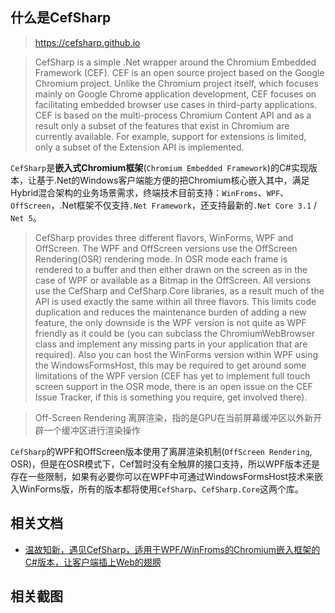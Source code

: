 ## 什么是CefSharp

> https://cefsharp.github.io

> CefSharp is a simple .Net wrapper around the Chromium Embedded Framework (CEF). CEF is an open source project based on the Google Chromium project. Unlike the Chromium project itself, which focuses mainly on Google Chrome application development, CEF focuses on facilitating embedded browser use cases in third-party applications. CEF is based on the multi-process Chromium Content API and as a result only a subset of the features that exist in Chromium are currently available. For example, support for extensions is limited, only a subset of the Extension API is implemented.

`CefSharp`是**嵌入式Chromium框架**(`Chromium Embedded Framework`)的C#实现版本，让基于.Net的Windows客户端能方便的把Chromium核心嵌入其中，满足Hybrid混合架构的业务场景需求，终端技术目前支持：`WinFroms`、`WPF`、`OffScreen`，.Net框架不仅支持`.Net Framework`，还支持最新的`.Net Core 3.1` / `Net 5`。

> CefSharp provides three different flavors, WinForms, WPF and OffScreen. The WPF and OffScreen versions use the OffScreen Rendering(OSR) rendering mode. In OSR mode each frame is rendered to a buffer and then either drawn on the screen as in the case of WPF or available as a Bitmap in the OffScreen. All versions use the CefSharp and CefSharp.Core libraries, as a result much of the API is used exactly the same within all three flavors. This limits code duplication and reduces the maintenance burden of adding a new feature, the only downside is the WPF version is not quite as WPF friendly as it could be (you can subclass the ChromiumWebBrowser class and implement any missing parts in your application that are required). Also you can host the WinForms version within WPF using the WindowsFormsHost, this may be required to get around some limitations of the WPF version (CEF has yet to implement full touch screen support in the OSR mode, there is an open issue on the CEF Issue Tracker, if this is something you require, get involved there).

> Off-Screen Rendering 离屏渲染，指的是GPU在当前屏幕缓冲区以外新开辟一个缓冲区进行渲染操作

`CefSharp`的WPF和OffScreen版本使用了离屏渲染机制(`OffScreen Rendering`, OSR)，但是在OSR模式下，Cef暂时没有全触屏的接口支持，所以WPF版本还是存在一些限制，如果有必要你可以在WPF中可通过WindowsFormsHost技术来嵌入WinForms版，所有的版本都将使用`CefSharp`、`CefSharp.Core`这两个库。

## 相关文档

* [温故知新，遇见CefSharp，适用于WPF/WinFroms的Chromium嵌入框架的C#版本，让客户端插上Web的翅膀](https://www.cnblogs.com/taylorshi/p/15192119.html)

## 相关截图

